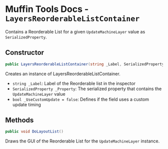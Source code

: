 # Muffin Tools Docs - `LayersReorderableListContainer`

Contains a Reorderable List for a given `UpdateMachineLayer` value as `SerializedProperty`.

## Constructor

```cs
public LayersReorderableListContainer(string _Label, SerializedProperty _Property, bool _UseCustomUpdate = false)
```

Creates an instance of LayersReorderableListContainer.

* `string _Label`: Label of the Reorderable list in the inspector
* `SerializedProperty _Property`: The serialized property that contains the `UpdateMachineLayer` value
* `bool _UseCustomUpdate = false`: Defines if the field uses a custom update timing

## Methods

```cs
public void DoLayoutList()
```

Draws the GUI of the Reorderable List for the `UpdateMachineLayer` instance.